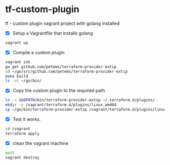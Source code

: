 # tf-custom-plugin
tf - custom plugin
vagrant project with golang installed

- [x] Setup a Vagrantfile that installs golang

```bash
vagrant up
```

- [x] Compile a custom plugin

```bash
vagrant ssh
go get github.com/petems/terraform-provider-extip
cd ~/go/src/github.com/petems/terraform-provider-extip
make build
ls -al ~/go/bin/
```

- [x] Copy the custom plugin to the required path

```bash
ln -s $GOPATH/bin/terraform-provider-extip ~/.terraform.d/plugins/
mkdir -p /vagrant/terraform.d/plugins/linux_amd64
cp ~/go/bin/terraform-provider-extip /vagrant/terraform.d/plugins/linux_amd64/
```

- [x] Test it works.

```bash
cd /vagrant
terraform apply
```

- [x] clean the vagrant machine

```bash
exit
vagrant destroy 
```

